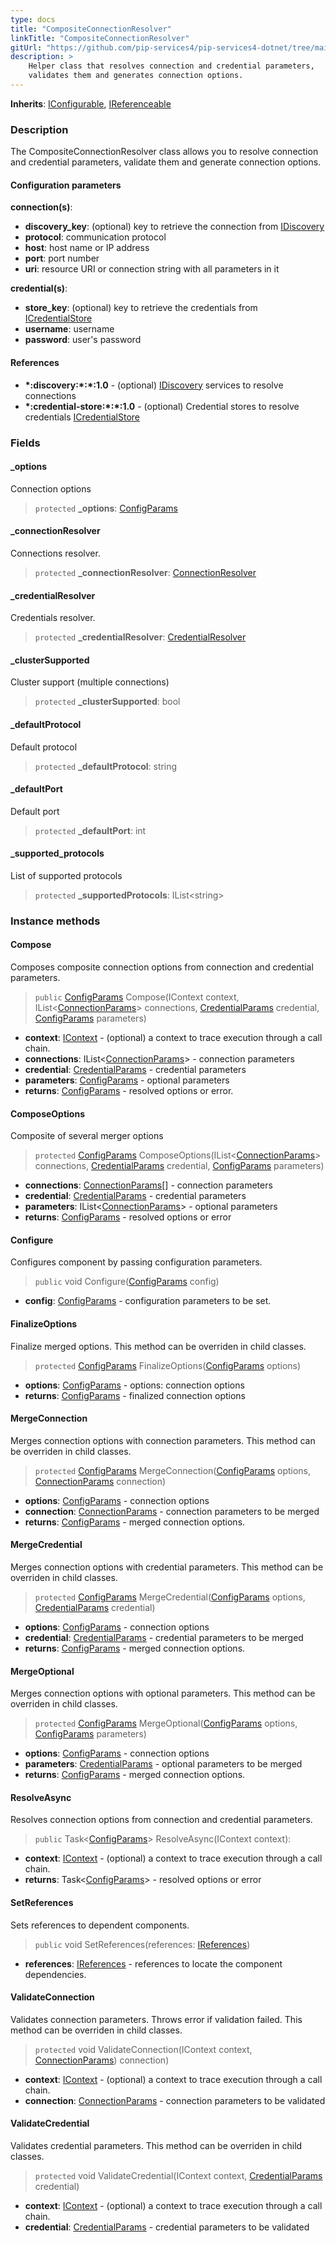 ```yaml
---
type: docs
title: "CompositeConnectionResolver"
linkTitle: "CompositeConnectionResolver"
gitUrl: "https://github.com/pip-services4/pip-services4-dotnet/tree/main/pip-services4-config-dotnet"
description: >
    Helper class that resolves connection and credential parameters,
    validates them and generates connection options.
---
```


**Inherits**: [IConfigurable](../../../components/config/iconfigurable), [IReferenceable](../../../components/refer/ireferenceable)

### Description

The CompositeConnectionResolver class allows you to resolve connection and credential parameters, validate them and generate connection options.

#### Configuration parameters

**connection(s)**:
  - **discovery_key**: (optional) key to retrieve the connection from [IDiscovery](../idiscovery)
  - **protocol**: communication protocol
  - **host**: host name or IP address
  - **port**: port number
  - **uri**: resource URI or connection string with all parameters in it
  
**credential(s)**:
  - **store_key**: (optional) key to retrieve the credentials from [ICredentialStore](../../auth/icredential_store)
  - **username**: username
  - **password**: user's password

#### References
- **\*:discovery:\*:\*:1.0** - (optional) [IDiscovery](../idiscovery) services to resolve connections
- **\*:credential-store:\*:\*:1.0** - (optional) Credential stores to resolve credentials [ICredentialStore](../../auth/icredential_store)


### Fields

<span class="hide-title-link">

#### _options
Connection options
> `protected` **_options**: [ConfigParams](../../../components/config/config_params)

#### _connectionResolver
Connections resolver.
> `protected` **_connectionResolver**: [ConnectionResolver](../connection_resolver)

#### _credentialResolver
Credentials resolver.
> `protected` **_credentialResolver**: [CredentialResolver](../../auth/credential_resolver)

#### _clusterSupported
Cluster support (multiple connections)
> `protected` **_clusterSupported**: bool

#### _defaultProtocol
Default protocol
> `protected` **_defaultProtocol**: string

#### _defaultPort
Default port
> `protected` **_defaultPort**: int

#### _supported_protocols
List of supported protocols
> `protected` **_supportedProtocols**: IList\<string\>


</span>

### Instance methods

#### Compose
Composes composite connection options from connection and credential parameters.

> `public` [ConfigParams](../../../components/config/config_params) Compose(IContext context, IList<[ConnectionParams](../connection_params)> connections, [CredentialParams](../../auth/credential_params) credential, [ConfigParams](../../../components/config/config_params) parameters)

- **context**: [IContext](../../../components/context/icontext) - (optional) a context to trace execution through a call chain.
- **connections**: IList<[ConnectionParams](../connection_params)> - connection parameters
- **credential**: [CredentialParams](../../auth/credential_params) - credential parameters
- **parameters**: [ConfigParams](../../../components/config/config_params) - optional parameters
- **returns**: [ConfigParams](../../../components/config/config_params) - resolved options or error.


#### ComposeOptions
Composite of several merger options

> `protected` [ConfigParams](../../../components/config/config_params) ComposeOptions(IList<[ConnectionParams](../connection_params)> connections, [CredentialParams](../../auth/credential_params) credential, [ConfigParams](../../../components/config/config_params) parameters)

- **connections**: [ConnectionParams](../connection_params)[] - connection parameters
- **credential**: [CredentialParams](../../auth/credential_params) - credential parameters
- **parameters**: IList<[ConnectionParams](../connection_params)> - optional parameters
- **returns**: [ConfigParams](../../../components/config/config_params) - resolved options or error


#### Configure
Configures component by passing configuration parameters.

> `public` void Configure([ConfigParams](../../../components/config/config_params) config)

- **config**: [ConfigParams](../../../components/config/config_params) - configuration parameters to be set.


#### FinalizeOptions
Finalize merged options.
This method can be overriden in child classes.

> `protected` [ConfigParams](../../../components/config/config_params) FinalizeOptions([ConfigParams](../../../components/config/config_params) options)

- **options**: [ConfigParams](../../../components/config/config_params) - options: connection options
- **returns**: [ConfigParams](../../../components/config/config_params) - finalized connection options


#### MergeConnection
Merges connection options with connection parameters. 
This method can be overriden in child classes.

> `protected` [ConfigParams](../../../components/config/config_params) MergeConnection([ConfigParams](../../../components/config/config_params) options, [ConnectionParams](../connection_params) connection)

- **options**: [ConfigParams](../../../components/config/config_params) - connection options
- **connection**: [ConnectionParams](../connection_params) - connection parameters to be merged
- **returns**: [ConfigParams](../../../components/config/config_params) - merged connection options.


#### MergeCredential
Merges connection options with credential parameters.
This method can be overriden in child classes.

> `protected` [ConfigParams](../../../components/config/config_params) MergeCredential([ConfigParams](../../../components/config/config_params) options, [CredentialParams](../../auth/credential_params) credential)

- **options**: [ConfigParams](../../../components/config/config_params) - connection options
- **credential**: [CredentialParams](../../auth/credential_params) - credential parameters to be merged
- **returns**: [ConfigParams](../../../components/config/config_params) - merged connection options.


#### MergeOptional
Merges connection options with optional parameters.
This method can be overriden in child classes.

> `protected` [ConfigParams](../../../components/config/config_params) MergeOptional([ConfigParams](../../../components/config/config_params) options, [ConfigParams](../../../components/config/config_params) parameters)

- **options**: [ConfigParams](../../../components/config/config_params) - connection options
- **parameters**: [CredentialParams](../../auth/credential_params) - optional parameters to be merged
- **returns**: [ConfigParams](../../../components/config/config_params) - merged connection options.


#### ResolveAsync
Resolves connection options from connection and credential parameters.

> `public` Task<[ConfigParams](../../../components/config/config_params)> ResolveAsync(IContext context): 

- **context**: [IContext](../../../components/context/icontext) - (optional) a context to trace execution through a call chain.
- **returns**: Task<[ConfigParams](../../../components/config/config_params)> - resolved options or error


#### SetReferences
Sets references to dependent components.

> `public` void SetReferences(references: [IReferences](../../../components/config/config_params))

- **references**: [IReferences](../../../components/config/config_params) - references to locate the component dependencies.


#### ValidateConnection
Validates connection parameters. 
Throws error if validation failed.
This method can be overriden in child classes.

> `protected` void ValidateConnection(IContext context, [ConnectionParams](../connection_params)) connection)

- **context**: [IContext](../../../components/context/icontext) - (optional) a context to trace execution through a call chain.
- **connection**: [ConnectionParams](../connection_params) - connection parameters to be validated


#### ValidateCredential
Validates credential parameters.
This method can be overriden in child classes.

> `protected` void ValidateCredential(IContext context, [CredentialParams](../../auth/credential_params) credential)

- **context**: [IContext](../../../components/context/icontext) - (optional) a context to trace execution through a call chain.
- **credential**: [CredentialParams](../../auth/credential_params) - credential parameters to be validated


